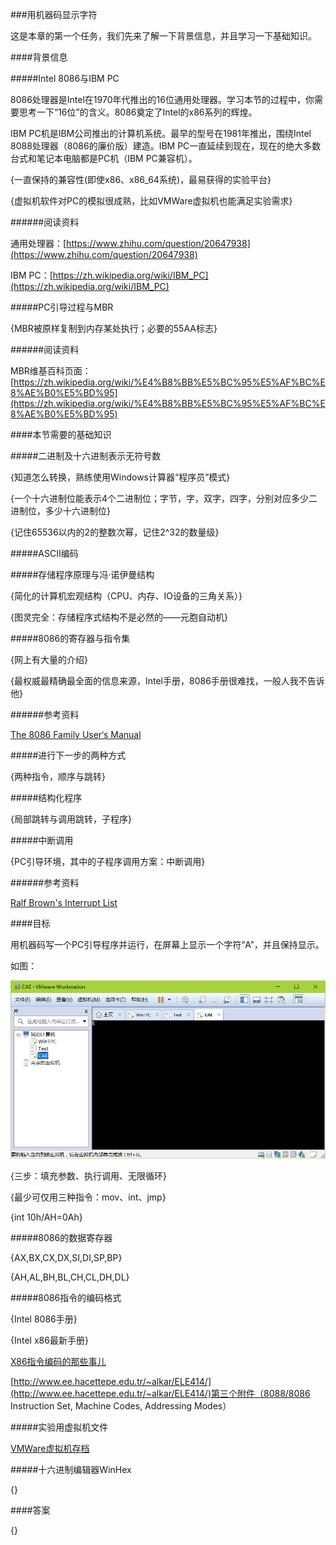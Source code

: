 ###用机器码显示字符

这是本章的第一个任务，我们先来了解一下背景信息，并且学习一下基础知识。

####背景信息

#####Intel 8086与IBM PC

8086处理器是Intel在1970年代推出的16位通用处理器。学习本节的过程中，你需要思考一下“16位”的含义。8086奠定了Intel的x86系列的辉煌。

IBM PC机是IBM公司推出的计算机系统。最早的型号在1981年推出，围绕Intel 8088处理器（8086的廉价版）建造。IBM PC一直延续到现在，现在的绝大多数台式和笔记本电脑都是PC机（IBM PC兼容机）。

{一直保持的兼容性(即使x86、x86_64系统)，最易获得的实验平台}

{虚拟机软件对PC的模拟很成熟，比如VMWare虚拟机也能满足实验需求}

######阅读资料

通用处理器：[https://www.zhihu.com/question/20647938](https://www.zhihu.com/question/20647938)

IBM PC：[https://zh.wikipedia.org/wiki/IBM_PC](https://zh.wikipedia.org/wiki/IBM_PC)

#####PC引导过程与MBR

{MBR被原样复制到内存某处执行；必要的55AA标志}

######阅读资料

MBR维基百科页面：[https://zh.wikipedia.org/wiki/%E4%B8%BB%E5%BC%95%E5%AF%BC%E8%AE%B0%E5%BD%95](https://zh.wikipedia.org/wiki/%E4%B8%BB%E5%BC%95%E5%AF%BC%E8%AE%B0%E5%BD%95)

####本节需要的基础知识

#####二进制及十六进制表示无符号数

{知道怎么转换，熟练使用Windows计算器“程序员”模式}

{一个十六进制位能表示4个二进制位；字节，字，双字，四字，分别对应多少二进制位，多少十六进制位}

{记住65536以内的2的整数次幂，记住2^32的数量级}

#####ASCII编码

#####存储程序原理与冯·诺伊曼结构

{简化的计算机宏观结构（CPU、内存、IO设备的三角关系）}

{图灵完全：存储程序式结构不是必然的——元胞自动机}

#####8086的寄存器与指令集

{网上有大量的介绍}

{最权威最精确最全面的信息来源，Intel手册，8086手册很难找，一般人我不告诉他}

######参考资料

[The 8086 Family User‘s Manual](https://archive.org/details/bitsavers_intel80869lyUsersManualOct79_62967963)

#####进行下一步的两种方式

{两种指令，顺序与跳转}

#####结构化程序

{局部跳转与调用跳转，子程序}

#####中断调用

{PC引导环境，其中的子程序调用方案：中断调用}

######参考资料

[Ralf Brown's Interrupt List](http://www.ctyme.com/rbrown.htm)

####目标

用机器码写一个PC引导程序并运行，在屏幕上显示一个字符“A”，并且保持显示。

如图：

![VMWare显示字符](./PrintChar-result.png)

{三步：填充参数、执行调用、无限循环}

{最少可仅用三种指令：mov、int、jmp}

{int 10h/AH=0Ah}

#####8086的数据寄存器

{AX,BX,CX,DX,SI,DI,SP,BP}

{AH,AL,BH,BL,CH,CL,DH,DL}

#####8086指令的编码格式

{Intel 8086手册}

{Intel x86最新手册}

[X86指令编码的那些事儿](http://ytliu.info/blog/2016/12/10/x86zhi-ling-bian-ma-de-na-xie-shi-er/)

[http://www.ee.hacettepe.edu.tr/~alkar/ELE414/](http://www.ee.hacettepe.edu.tr/~alkar/ELE414/)第三个附件（8088/8086 Instruction Set, Machine Codes, Addressing Modes）

#####实验用虚拟机文件

[VMWare虚拟机存档](./CAE.VMWare.7z)

#####十六进制编辑器WinHex

{}

####答案

{}
